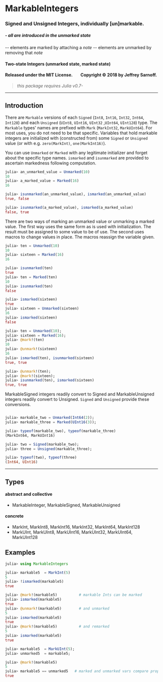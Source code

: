 # MarkableIntegers

### Signed and Unsigned Integers, individually [un]markable.

##### - all are introduced in the _unmarked_ state
-- elements are marked by attaching a _note_
-- elements are unmarked by removing that _note_


####  Two-state Integers (unmarked state, marked state)

#### Released under the MIT License. &nbsp; &nbsp; &nbsp; &nbsp;Copyright &copy; 2018 by Jeffrey Sarnoff.

> _this package requires Julia v0.7-_


----
## Introduction

There are `Markable` versions of each `Signed` (`Int8`, `Int16`, `Int32`, `Int64`, `Int128`) and each `Unsigned` (`UInt8`, `UInt16`, `UInt32` ,`UInt64`, `UInt128`) type.  The `Markable` types' names are prefixed with `Mark` (`MarkInt32`, `MarkUInt64`).  For most uses, you do not need to be that specific.  Variables that hold markable integers are initialized with (constructed from) some `Signed` or `Unsigned` value (or with e.g. `zero(MarkInt)`, `one(MarkInt16)`).

You can use `Unmarked` or `Marked` with any legitimate initializer and forget about the specific type names. `ismarked` and `isunmarked` are provided to ascertain markedness following computation.

```julia
julia> an_unmarked_value = Unmarked(10)
10
julia> a_marked_value = Marked(16)
16

julia> isunmarked(an_unmarked_value), ismarked(an_unmarked_value)
true, false

julia> isunmarked(a_marked_value), ismarked(a_marked_value)
false, true
```

There are two ways of marking an unmarked value or unmarking a marked value.
The first way uses the same form as is used with initialization. The result must be assigned to some value to be of use. The second uses macros to change values in place.  The macros reassign the variable given.

```julia
julia> ten = Unmarked(10)
10
julia> sixteen = Marked(16)
16

julia> isunmarked(ten)
true
julia> ten = Marked(ten)
10
julia> isunmarked(ten)
false

julia> ismarked(sixteen)
true
julia> sixteen = Unmarked(sixteen)
16
julia> ismarked(sixteen)
false
```

```julia
julia> ten = Unmarked(10);
julia> sixteen = Marked(16);
julia> @mark!(ten)
10
julia> @unmark!(sixteen)
16
julia> ismarked(ten), isunmarked(sixteen)
true, true

julia> @unmark!(ten);
julia> @mark!(sixteen);
julia> isunmarked(ten), ismarked(sixteen)
true, true
```
MarkableSigned integers readily convert to Signed and MarkableUnsigned integers readily convert to Unsigned.  `Signed` and `Unsigned` provide these conversions.

```julia

julia> markable_two = Unmarked(Int64(2));
julia> markable_three = Marked(UInt16(3));

julia> typeof(markable_two), typeof(markable_three)
(MarkInt64, MarkUInt16)

julia> two = Signed(markable_two);
julia> three = Unsigned(markable_three);

julia> typeof(two), typeof(three)
(Int64, UInt16)
```

----

## Types

#### abstract and collective
- MarkableInteger, MarkableSigned, MarkableUnsigned

#### concrete
- MarkInt, MarkInt8, MarkInt16, MarkInt32, MarkInt64, MarkInt128
- MarkUInt, MarkUInt8, MarkUInt16, MarkUInt32, MarkUInt64, MarkUInt128


## Examples
```julia
julia> using MarkableIntegers

julia> markable5  = MarkInt(5)
5
julia> !ismarked(markable5)
true

julia> @mark!(markable5)          # markable Ints can be marked
julia> ismarked(markable5)
true
julia> @unmark!(markable5)        # and unmarked
5
julia> ismarked(markable5)
true
julia> @mark!(markable5)          # and remarked
5
julia> ismarked(markable5)
true

julia> markable5  = MarkUInt(5);
julia> unmarked5  = markable5;

julia> @mark!(markable5)
5
julia> markable5 == unmarked5   # marked and unmarked vars compare properly
true
```
